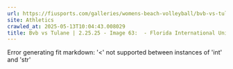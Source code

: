 ```yaml
---
url: https://fiusports.com/galleries/womens-beach-volleyball/bvb-vs-tulane-2-25-25/image-63/355/62616
site: Athletics
crawled_at: 2025-05-13T10:04:43.008029
title: Bvb vs Tulane | 2.25.25 - Image 63:  - Florida International University
---
```


Error generating fit markdown: '<' not supported between instances of 'int' and 'str'